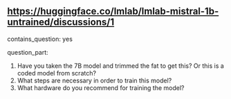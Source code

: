 ## https://huggingface.co/lmlab/lmlab-mistral-1b-untrained/discussions/1

contains_question: yes

question_part: 
1. Have you taken the 7B model and trimmed the fat to get this? Or this is a coded model from scratch?
2. What steps are necessary in order to train this model?
3. What hardware do you recommend for training the model?